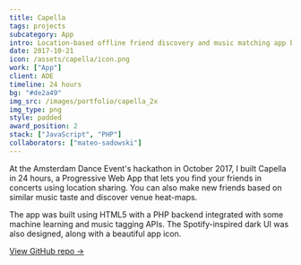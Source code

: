 ```yaml
---
title: Capella
tags: projects
subcategory: App
intro: Location-based offline friend discovery and music matching app built for Amsterdam Dance Event in 24 hours.
date: 2017-10-21
icon: /assets/capella/icon.png
work: ["App"]
client: ADE
timeline: 24 hours
bg: "#de2a49"
img_src: /images/portfolio/capella_2x
img_type: png
style: padded
award_position: 2
stack: ["JavaScript", "PHP"]
collaborators: ["mateo-sadowski"]
---
```


At the Amsterdam Dance Event's hackathon in October 2017, I built Capella in 24 hours, a Progressive Web App that lets you find your friends in concerts using location sharing. You can also make new friends based on similar music taste and discover venue heat-maps.

The app was built using HTML5 with a PHP backend integrated with some machine learning and music tagging APIs. The Spotify-inspired dark UI was also designed, along with a beautiful app icon.

[View GitHub repo &rarr;](https://github.com/AnandChowdhary/ade-hack)

<div class="three-images">
  <div><img alt="" src="/assets/capella/home.png"></div>
  <div><img alt="" src="/assets/capella/taste.png"></div>
  <div><img alt="" src="/assets/capella/location.png"></div>
</div>
<div class="three-images">
  <div><img alt="" src="/assets/capella/people.png"></div>
  <div><img alt="" src="/assets/capella/emergency.png"></div>
  <div><img alt="" src="/assets/capella/settings.png"></div>
</div>
<div class="two-images shadow">
  <div><img alt="" src="/assets/capella/s1.jpg"></div>
  <div><img alt="" src="/assets/capella/s2.jpg"></div>
</div>
<div class="two-images shadow">
  <div><img alt="" src="/assets/capella/s3.jpg"></div>
  <div><img alt="" src="/assets/capella/s4.jpg"></div>
</div>
<div class="image"><img alt="" src="/assets/capella/1.jpg"></div>
